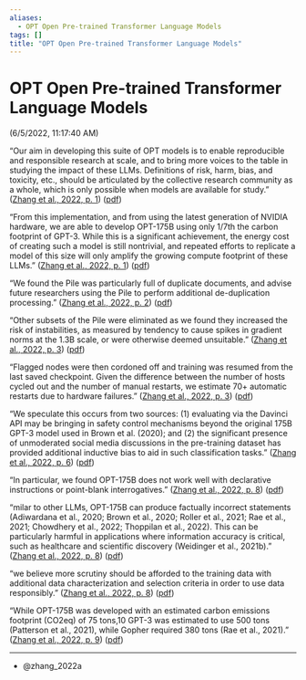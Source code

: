 ```yaml
---
aliases:
  - OPT Open Pre-trained Transformer Language Models
tags: []
title: "OPT Open Pre-trained Transformer Language Models"
---
```


# OPT Open Pre-trained Transformer Language Models

(6/5/2022, 11:17:40 AM)

“Our aim in developing this suite of OPT models is to enable reproducible and responsible research at scale, and to bring more voices to the table in studying the impact of these LLMs. Definitions of risk, harm, bias, and toxicity, etc., should be articulated by the collective research community as a whole, which is only possible when models are available for study.” ([Zhang et al., 2022, p. 1](zotero://select/library/items/22DIFQ9Y)) ([pdf](zotero://open-pdf/library/items/TTCAHXCN?page=1&annotation=IA2J2QS9))

“From this implementation, and from using the latest generation of NVIDIA hardware, we are able to develop OPT-175B using only 1/7th the carbon footprint of GPT-3. While this is a significant achievement, the energy cost of creating such a model is still nontrivial, and repeated efforts to replicate a model of this size will only amplify the growing compute footprint of these LLMs.” ([Zhang et al., 2022, p. 1](zotero://select/library/items/22DIFQ9Y)) ([pdf](zotero://open-pdf/library/items/TTCAHXCN?page=1&annotation=WWPU6DA5))

“We found the Pile was particularly full of duplicate documents, and advise future researchers using the Pile to perform additional de-duplication processing.” ([Zhang et al., 2022, p. 2](zotero://select/library/items/22DIFQ9Y)) ([pdf](zotero://open-pdf/library/items/TTCAHXCN?page=2&annotation=AD795MGF))

“Other subsets of the Pile were eliminated as we found they increased the risk of instabilities, as measured by tendency to cause spikes in gradient norms at the 1.3B scale, or were otherwise deemed unsuitable.” ([Zhang et al., 2022, p. 3](zotero://select/library/items/22DIFQ9Y)) ([pdf](zotero://open-pdf/library/items/TTCAHXCN?page=3&annotation=95WI6MAD))

“Flagged nodes were then cordoned off and training was resumed from the last saved checkpoint. Given the difference between the number of hosts cycled out and the number of manual restarts, we estimate 70+ automatic restarts due to hardware failures.” ([Zhang et al., 2022, p. 3](zotero://select/library/items/22DIFQ9Y)) ([pdf](zotero://open-pdf/library/items/TTCAHXCN?page=3&annotation=QYS85F8A))

“We speculate this occurs from two sources: (1) evaluating via the Davinci API may be bringing in safety control mechanisms beyond the original 175B GPT-3 model used in Brown et al. (2020); and (2) the significant presence of unmoderated social media discussions in the pre-training dataset has provided additional inductive bias to aid in such classification tasks.” ([Zhang et al., 2022, p. 6](zotero://select/library/items/22DIFQ9Y)) ([pdf](zotero://open-pdf/library/items/TTCAHXCN?page=6&annotation=4JPTUFK4))

“In particular, we found OPT-175B does not work well with declarative instructions or point-blank interrogatives.” ([Zhang et al., 2022, p. 8](zotero://select/library/items/22DIFQ9Y)) ([pdf](zotero://open-pdf/library/items/TTCAHXCN?page=8&annotation=W8UPKYVK))

“milar to other LLMs, OPT-175B can produce factually incorrect statements (Adiwardana et al., 2020; Brown et al., 2020; Roller et al., 2021; Rae et al., 2021; Chowdhery et al., 2022; Thoppilan et al., 2022). This can be particularly harmful in applications where information accuracy is critical, such as healthcare and scientific discovery (Weidinger et al., 2021b).” ([Zhang et al., 2022, p. 8](zotero://select/library/items/22DIFQ9Y)) ([pdf](zotero://open-pdf/library/items/TTCAHXCN?page=8&annotation=MSJJK65N))

“we believe more scrutiny should be afforded to the training data with additional data characterization and selection criteria in order to use data responsibly.” ([Zhang et al., 2022, p. 8](zotero://select/library/items/22DIFQ9Y)) ([pdf](zotero://open-pdf/library/items/TTCAHXCN?page=8&annotation=2UW9DGJP))

“While OPT-175B was developed with an estimated carbon emissions footprint (CO2eq) of 75 tons,10 GPT-3 was estimated to use 500 tons (Patterson et al., 2021), while Gopher required 380 tons (Rae et al., 2021).” ([Zhang et al., 2022, p. 9](zotero://select/library/items/22DIFQ9Y)) ([pdf](zotero://open-pdf/library/items/TTCAHXCN?page=9&annotation=MUNHXAIL))

***
- @zhang_2022a